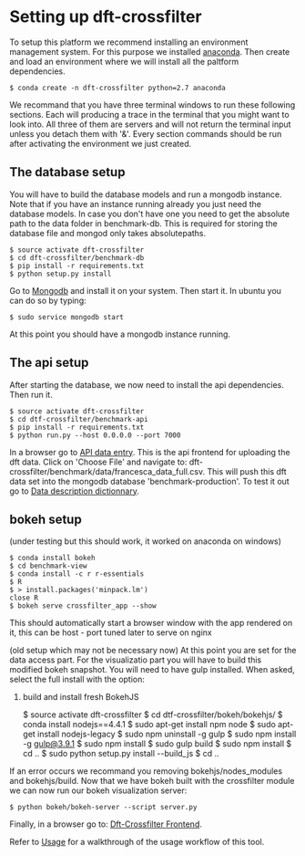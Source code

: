 # Setting up dft-crossfilter

To setup this platform we recommend installing an environment management
system. For this purpose we installed [anaconda](https://www.continuum.io/downloads). Then create and load an
environment where we will install all the paltform dependencies.

    $ conda create -n dft-crossfilter python=2.7 anaconda

We recommand that you have three terminal windows to run these following
sections. Each will producing a trace in the terminal that you might want
to look into. All three of them are servers and will not return the
terminal input unless you detach them with '&'.  Every section commands
should be run after activating the environment we just created.

## The database setup

You will have to build the database models and run a mongodb instance.
Note that if you have an instance running already you just need the
database models. In case you don't have one you need to get the absolute
path to the data folder in benchmark-db. This is required for storing
the database file and mongod only takes absolutepaths.

    $ source activate dft-crossfilter
    $ cd dft-crossfilter/benchmark-db
    $ pip install -r requirements.txt
    $ python setup.py install

Go to [Mongodb](https://docs.mongodb.com/manual/installation/) and install
it on your system. Then start it. In ubuntu you can do so by typing:

    $ sudo service mongodb start

At this point you should have a mongodb instance running.

## The api setup

After starting the database, we now need to install the api dependencies.
Then run it.

    $ source activate dft-crossfilter
    $ cd dtf-crossfilter/benchmark-api
    $ pip install -r requirements.txt
    $ python run.py --host 0.0.0.0 --port 7000

In a browser go to [API data entry](http://0.0.0.0:7000/bench/push/csv).
This is the api frontend for uploading the dft data. Click on 'Choose File'
and navigate to: dft-crossfilter/benchmark/data/francesca_data_full.csv.
This will push this dft data set into the mongodb database 'benchmark-production'.
To test it out go to [Data description dictionnary](http://0.0.0.0:7000/bench/desc/all).

## bokeh setup

(under testing but this should work, it worked on anaconda on windows)

    $ conda install bokeh
    $ cd benchmark-view
    $ conda install -c r r-essentials
    $ R
    $ > install.packages('minpack.lm')
    close R
    $ bokeh serve crossfilter_app --show

This should automatically start a browser window with the app rendered on it, this can be
host - port tuned later to serve on nginx



(old setup which may not be necessary now)
At this point you are set for the data access part. For the visualizatio part
you will have to build this modified bokeh snapshot. You will need to have gulp
installed. When asked, select the full install with the option:
1) build and install fresh BokehJS

    $ source activate dft-crossfilter
    $ cd dtf-crossfilter/bokeh/bokehjs/
    $ conda install nodejs==4.4.1
    $ sudo apt-get install npm node
    $ sudo apt-get install nodejs-legacy
    $ sudo npm uninstall -g gulp
    $ sudo npm install -g gulp@3.9.1
    $ sudo npm install
    $ sudo gulp build
    $ sudo npm install
    $ cd ..
    $ sudo python setup.py install --build_js
    $ cd ..

If an error occurs we recommand you removing bokehjs/nodes_modules and bokehjs/build.
Now that we have bokeh built with the crossfilter module we can now run our
bokeh visualization server:

    $ python bokeh/bokeh-server --script server.py

Finally, in a browser go to: [Dft-Crossfilter Frontend](http://127.0.0.1:5006/bokeh/benchmark/).

Refer to [Usage](APP_USAGE.md) for a walkthrough of the usage workflow of this tool.
